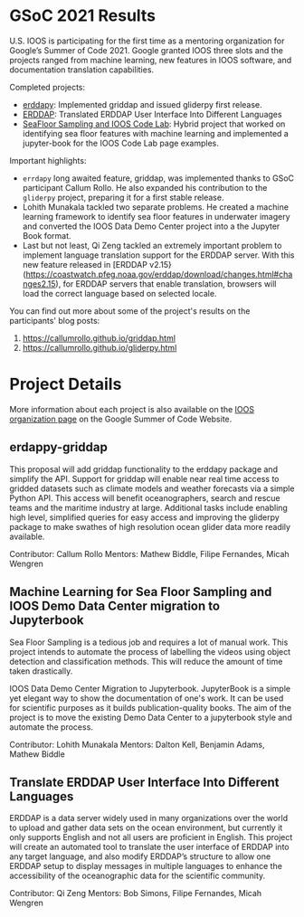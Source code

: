# GSoC 2021 Results

U.S. IOOS is participating for the first time as a mentoring organization for Google’s Summer of Code 2021.
Google granted IOOS three slots and the projects ranged from machine learning, new features in IOOS software, and documentation translation capabilities.

Completed projects:

- [erddapy](https://gist.github.com/callumrollo/ee28f7e1863d30162bdb041156314543): Implemented griddap and issued gliderpy first release.
- [ERDDAP](https://q1zeng.github.io/): Translated ERDDAP User Interface Into Different Languages
- [SeaFloor Sampling and IOOS Code Lab](https://lohithmunakala.medium.com/seafloor-sampling-and-data-demo-center-jupyter-book-migration-gsoc21-ioos-a9930abc4c42): Hybrid project that worked on identifying sea floor features with machine learning and implemented a jupyter-book for the IOOS Code Lab page examples.

Important highlights:

- `errdapy` long awaited feature, griddap, was implemented thanks to GSoC participant Callum Rollo. He also expanded his contribution to the `gliderpy` project, preparing it for a first stable release.
- Lohith Munakala tackled two separate problems. He created a machine learning framework to identify sea floor features in underwater imagery and converted the IOOS Data Demo Center project into a the Jupyter Book format.
- Last but not least, Qi Zeng tackled an extremely important problem to implement language translation support for the ERDDAP server. With this new feature released in [ERDDAP v2.15}(https://coastwatch.pfeg.noaa.gov/erddap/download/changes.html#changes2.15), for ERDDAP servers that enable translation, browsers will load the correct language based on selected locale.

You can find out more about some of the project's results on the participants' blog posts:

1. https://callumrollo.github.io/griddap.html
2. https://callumrollo.github.io/gliderpy.html

# Project Details

More information about each project is also available on the [IOOS organization page](https://summerofcode.withgoogle.com/archive/2021/organizations) on the Google Summer of Code Website.

## erdappy-griddap

This proposal will add griddap functionality to the erddapy package and simplify the API. Support for griddap will enable near real time access to gridded datasets such as climate models and weather forecasts via a simple Python API. This access will benefit oceanographers, search and rescue teams and the maritime industry at large. Additional tasks include enabling high level, simplified queries for easy access and improving the gliderpy package to make swathes of high resolution ocean glider data more readily available.

Contributor: Callum Rollo
Mentors: Mathew Biddle, Filipe Fernandes, Micah Wengren

## Machine Learning for Sea Floor Sampling and IOOS Demo Data Center migration to Jupyterbook

Sea Floor Sampling is a tedious job and requires a lot of manual work. This project intends to automate the process of labelling the videos using object detection and classification methods. This will reduce the amount of time taken drastically.

IOOS Data Demo Center Migration to Jupyterbook. JupyterBook is a simple yet elegant way to show the documentation of one's work. It can be used for scientific purposes as it builds publication-quality books. The aim of the project is to move the existing Demo Data Center to a jupyterbook style and automate the process.

Contributor: Lohith Munakala
Mentors: Dalton Kell, Benjamin Adams, Mathew Biddle


## Translate ERDDAP User Interface Into Different Languages

ERDDAP is a data server widely used in many organizations over the world to upload and gather data sets on the ocean environment, but currently it only supports English and not all users are proficient in English. This project will create an automated tool to translate the user interface of ERDDAP into any target language, and also modify ERDDAP’s structure to allow one ERDDAP setup to display messages in multiple languages to enhance the accessibility of the oceanographic data for the scientific community.

Contributor: Qi Zeng
Mentors: Bob Simons, Filipe Fernandes, Micah Wengren
